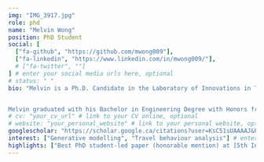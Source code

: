 ```yaml
---
img: "IMG_3917.jpg"
role: phd
name: "Melvin Wong"
position: PhD Student
social: [
  ["fa-github", "https://github.com/mwong009"],
  ["fa-linkedin", "https://www.linkedin.com/in/mwong009/"],
  # ["fa-twitter", ""]
] # enter your social media urls here, optional
# status: " "
bio: "Melvin is a Ph.D. Candidate in the Laboratory of Innovations in Transportation at Ryerson University supervised by [Dr. Bilal Farooq](../farooq-b). Melvin's research explores how generative modelling and machine learning can impact travel behaviour analysis and how it changes the way we look at choice modelling. In particular, measuring heterogeneity in 'Big Data' and using deep learning methods for optimization of complex choice models.


Melvin graduated with his Bachelor in Engineering Degree with Honors from [Nanyang Technological University (NTU)](https://www.ntu.edu.sg) in 2015 and began his Ph.D. with Dr. Bilal Farooq later that year. While at NTU, he participated in the NTU undergraduate research programme on the topic of machine learning and object detection in infrared surveillance images." # enter your short bio here (markdown format compatible)
# cv: "your_cv_url" # link to your CV online, optional
# website: "your_personal_website" # link to your personal website, optional
googlescholar: "https://scholar.google.ca/citations?user=KsC51sUAAAAJ&hl=en" # link to your google scholar profile, optional
interest: ["Generative modelling", "Travel behaviour analysis"] # enter short research interests, optional
highlights: ["Best PhD student-led paper (honorable mention) at [5th International Choice Modelling Conference 2017](http://www.icmconference.org.uk/index.php/icmc/ICMC2017)"] # enter your research highlights here (awards, achievements, etc.), optional
---
```



